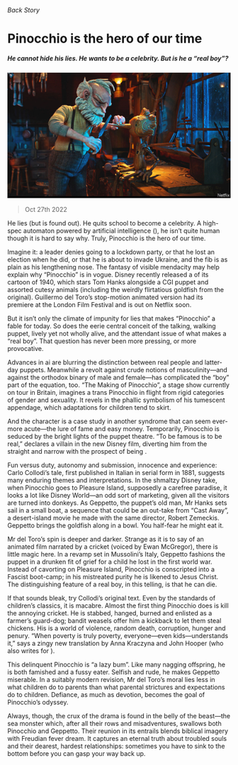 ###### Back Story

# Pinocchio is the hero of our time 

##### He cannot hide his lies. He wants to be a celebrity. But is he a “real boy”? 

![image](images/20221029_CUP007.jpg) 

> Oct 27th 2022 

He lies (but is found out). He quits school to become a celebrity. A high-spec automaton powered by artificial intelligence (), he isn’t quite human though it is hard to say why. Truly, Pinocchio is the hero of our time. 

Imagine it: a leader denies going to a lockdown party, or that he lost an election when he did, or that he is about to invade Ukraine, and the fib is as plain as his lengthening nose. The fantasy of visible mendacity may help explain why “Pinocchio” is in vogue. Disney recently released a  of its cartoon of 1940, which stars Tom Hanks alongside a CGI puppet and assorted cutesy animals (including the weirdly flirtatious goldfish from the original). Guillermo del Toro’s stop-motion animated version had its premiere at the London Film Festival and is out on Netflix soon.

But it isn’t only the climate of impunity for lies that makes “Pinocchio” a fable for today. So does the eerie central conceit of the talking, walking puppet, lively yet not wholly alive, and the attendant issue of what makes a “real boy”. That question has never been more pressing, or more provocative.

Advances in ai are blurring the distinction between real people and latter-day puppets. Meanwhile a revolt against crude notions of masculinity—and against the orthodox binary of male and female—has complicated the “boy” part of the equation, too. “The Making of Pinocchio”, a stage show currently on tour in Britain, imagines a trans Pinocchio in flight from rigid categories of gender and sexuality. It revels in the phallic symbolism of his tumescent appendage, which adaptations for children tend to skirt.

And the character is a case study in another syndrome that can seem ever-more acute—the lure of fame and easy money. Temporarily, Pinocchio is seduced by the bright lights of the puppet theatre. “To be famous is to be real,” declares a villain in the new Disney film, diverting him from the straight and narrow with the prospect of being . 

Fun versus duty, autonomy and submission, innocence and experience: Carlo Collodi’s tale, first published in Italian in serial form in 1881, suggests many enduring themes and interpretations. In the shmaltzy Disney take, when Pinocchio goes to Pleasure Island, supposedly a carefree paradise, it looks a lot like Disney World—an odd sort of marketing, given all the visitors are turned into donkeys. As Geppetto, the puppet’s old man, Mr Hanks sets sail in a small boat, a sequence that could be an out-take from “Cast Away”, a desert-island movie he made with the same director, Robert Zemeckis. Geppetto brings the goldfish along in a bowl. You half-fear he might eat it.

Mr del Toro’s spin is deeper and darker. Strange as it is to say of an animated film narrated by a cricket (voiced by Ewan McGregor), there is little magic here. In a revamp set in Mussolini’s Italy, Geppetto fashions the puppet in a drunken fit of grief for a child he lost in the first world war. Instead of cavorting on Pleasure Island, Pinocchio is conscripted into a Fascist boot-camp; in his mistreated purity he is likened to Jesus Christ. The distinguishing feature of a real boy, in this telling, is that he can die. 

If that sounds bleak, try Collodi’s original text. Even by the standards of children’s classics, it is macabre. Almost the first thing Pinocchio does is kill the annoying cricket. He is stabbed, hanged, burned and enlisted as a farmer’s guard-dog; bandit weasels offer him a kickback to let them steal chickens. His is a world of violence, random death, corruption, hunger and penury. “When poverty is truly poverty, everyone—even kids—understands it,” says a zingy new translation by Anna Kraczyna and John Hooper (who also writes for ).

This delinquent Pinocchio is “a lazy bum”. Like many nagging offspring, he is both famished and a fussy eater. Selfish and rude, he makes Geppetto miserable. In a suitably modern revision, Mr del Toro’s moral lies less in what children do to parents than what parental strictures and expectations do to children. Defiance, as much as devotion, becomes the goal of Pinocchio’s odyssey.

Always, though, the crux of the drama is found in the belly of the beast—the sea monster which, after all their rows and misadventures, swallows both Pinocchio and Geppetto. Their reunion in its entrails blends biblical imagery with Freudian fever dream. It captures an eternal truth about troubled souls and their dearest, hardest relationships: sometimes you have to sink to the bottom before you can gasp your way back up.





